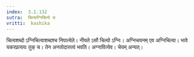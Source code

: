 ```yaml
---
index:  3.1.132
sutra:  चित्याग्निचित्ये च
vritti:  kashika 
---
```


चित्यशब्दो ऽग्निचित्याशब्दश्च निपात्येते। नीयते ऽसौ चित्यो ऽग्निः। अग्निचयनम् एव अग्निचित्या। भावे यकरप्रत्ययः तुक् च। तेन अनतोदात्तत्वं भवति। अग्नावित्येव। चेयम् अन्यत्।

